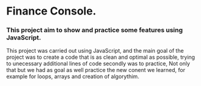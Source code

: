 # Finance Console.

### This project aim to show and practice some features using JavaScript.

This project was carried out using JavaScript, and the main goal of the project was to create a code that is as clean and optimal as possible, trying to unecessary additional lines of code secondly was to practice, Not only that but we had as goal as well practice the new conent we learned, for example for loops, arrays and creation of algorythim.




